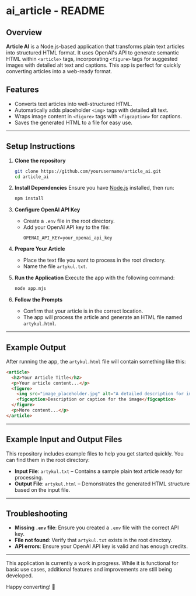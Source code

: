 # ai_article - README

## Overview

**Article AI** is a Node.js-based application that transforms plain text articles into structured HTML format. It uses OpenAI's API to generate semantic HTML within `<article>` tags, incorporating `<figure>` tags for suggested images with detailed alt text and captions. This app is perfect for quickly converting articles into a web-ready format.

## Features

- Converts text articles into well-structured HTML.
- Automatically adds placeholder `<img>` tags with detailed alt text.
- Wraps image content in `<figure>` tags with `<figcaption>` for captions.
- Saves the generated HTML to a file for easy use.

---

## Setup Instructions

1. **Clone the repository**
   ```bash
   git clone https://github.com/yourusername/article_ai.git
   cd article_ai
   ```

2. **Install Dependencies**
   Ensure you have [Node.js](https://nodejs.org) installed, then run:
   ```bash
   npm install
   ```

3. **Configure OpenAI API Key**
   - Create a `.env` file in the root directory.
   - Add your OpenAI API key to the file:
     ```
     OPENAI_API_KEY=your_openai_api_key
     ```

4. **Prepare Your Article**
   - Place the text file you want to process in the root directory.
   - Name the file `artykul.txt`.

5. **Run the Application**
   Execute the app with the following command:
   ```bash
   node app.mjs
   ```

6. **Follow the Prompts**
   - Confirm that your article is in the correct location.
   - The app will process the article and generate an HTML file named `artykul.html`.

---

## Example Output

After running the app, the `artykul.html` file will contain something like this:

```html
<article>
  <h2>Your Article Title</h2>
  <p>Your article content...</p>
  <figure>
    <img src="image_placeholder.jpg" alt="A detailed description for image generation">
    <figcaption>Description or caption for the image</figcaption>
  </figure>
  <p>More content...</p>
</article>
```

---

## Example Input and Output Files

This repository includes example files to help you get started quickly. You can find them in the root directory:

- **Input File**: `artykul.txt` – Contains a sample plain text article ready for processing.
- **Output File**: `artykul.html` – Demonstrates the generated HTML structure based on the input file.

---

## Troubleshooting

- **Missing `.env` file**: Ensure you created a `.env` file with the correct API key.
- **File not found**: Verify that `artykul.txt` exists in the root directory.
- **API errors**: Ensure your OpenAI API key is valid and has enough credits.


---

This application is currently a work in progress. While it is functional for basic use cases, additional features and improvements are still being developed.

Happy converting! 🎉
